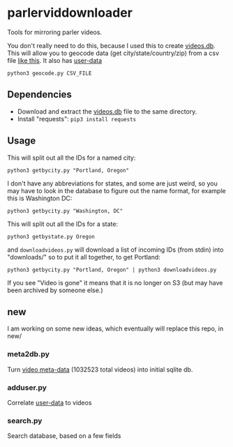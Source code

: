 # parlerviddownloader

Tools for mirroring parler videos.


You don't really need to do this, because I used this to create [videos.db](https://github.com/notnullgames/parlerviddownloader/releases/download/0.0.0/videos.zip). This will allow you to geocode data (get city/state/country/zip) from a csv file [like this](https://gofile.io/d/7Wg83o). It also has [user-data](https://gofile.io/d/t6M4zx) 


```
python3 geocode.py CSV_FILE
```

## Dependencies

- Download and extract the [videos.db](https://github.com/notnullgames/parlerviddownloader/releases/download/0.0.0/videos.zip) file to the same directory.
- Install "requests": `pip3 install requests`


## Usage


This will split out all the IDs for a named city:


```
python3 getbycity.py "Portland, Oregon"
```

I don't have any abbreviations for states, and some are just weird, so you may have to look in the database to figure out the name format, for example this is Washington DC:

```
python3 getbycity.py "Washington, DC"
```


This will split out all the IDs for a state:


```
python3 getbystate.py Oregon
```

and `downloadvideos.py` will download a list of incoming IDs (from stdin) into "downloads/" so to put it all together, to get Portland:

```
python3 getbycity.py "Portland, Oregon" | python3 downloadvideos.py
```

If you see "Video is gone" it means that it is no longer on S3 (but may have been archived by someone else.)


## new

I am working on some new ideas, which eventually will replace this repo, in new/


### meta2db.py

Turn [video meta-data](magnet:?xt=urn:btih:1723e27bc79186c4574ff056ddb458d771c26e2f&dn=metadata.tar.gz&tr=wss%3A%2F%2Ftracker.btorrent.xyz&tr=wss%3A%2F%2Ftracker.openwebtorrent.com&tr=udp%3A%2F%2Ftracker.leechers-paradise.org%3A6969&tr=udp%3A%2F%2Ftracker.coppersurfer.tk%3A6969&tr=udp%3A%2F%2Ftracker.opentrackr.org%3A1337&tr=udp%3A%2F%2Fexplodie.org%3A6969&tr=udp%3A%2F%2) (1032523 total videos) into initial sqlite db.


### adduser.py

Correlate [user-data](https://gofile.io/d/t6M4zx) to videos




### search.py

Search database, based on a few fields